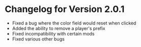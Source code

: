 # Changelog for Version 2.0.1
- Fixed a bug where the color field would reset when clicked
- Added the ability to remove a player's prefix
- Fixed incompatibility with certain mods
- Fixed various other bugs